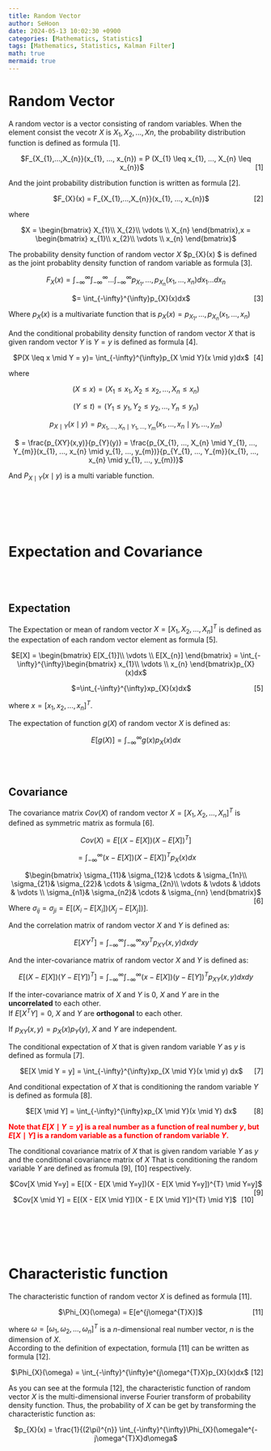 ```yaml
---
title: Random Vector
author: SeHoon
date: 2024-05-13 10:02:30 +0900
categories: [Mathematics, Statistics]
tags: [Mathematics, Statistics, Kalman Filter]
math: true
mermaid: true
---
```


# Random Vector

A random vector is a vector consisting of random variables. When the element consist the vecotr $X$ is $X_{1}, X_{2}, ..., X{n}$, the probability distribution function is defined as formula [1].

<p align="center">
    <span>$F_{X_{1},...,X_{n}}(x_{1}, ..., x_{n}) = P (X_{1} \leq x_{1}, ..., X_{n} \leq x_{n})$</span>
    <span style="float: right;">[1]</span>
</p>

And the joint probability distribution function is written as formula [2].

<p align="center">
    <span>$F_{X}(x) = F_{X_{1},...,X_{n}}(x_{1}, ..., x_{n})$</span>
    <span style="float: right;">[2]</span>
</p>

where
<center>

$X = \begin{bmatrix}
X_{1}\\ 
X_{2}\\
\vdots \\
X_{n}
\end{bmatrix},x = \begin{bmatrix}
x_{1}\\ 
x_{2}\\
\vdots \\
x_{n}
\end{bmatrix}$
</center>

The probability density function of random vector $X$ $p_{X}(x) $ is defined as the joint probablity density function of random variable as formula [3].

<center>

$F_{X}(x) = \int_{-\infty}^{\infty} \int_{-\infty}^{\infty}...\int_{-\infty}^{\infty}p_{X_{1}}, ..., p_{X_{n}}(x_{1}, ..., x_{n})dx_{1}...dx_{n}$

<p align="center">
    <span>$= \int_{-\infty}^{\infty}p_{X}(x)dx$</span>
    <span style="float: right;">[3]</span>
</p>

</center>

Where $p_{X}(x)$ is a multivariate function that is $p_{X}(x) = p_{X_{1}}, ..., p_{X_{n}}(x_{1}, ..., x_{n})$

And the conditional probability density function of random vector $X$ that is given random vector $Y$ is $Y=y$ is defined as formula [4].

<p align="center">
    <span>$P(X \leq x \mid Y = y)= \int_{-\infty}^{\infty}p_{X \mid Y}(x \mid y)dx$</span>
    <span style="float: right;">[4]</span>
</p>

where

<center>

$(X \leq x) = (X_{1} \leq x_{1}, X_{2} \leq x_{2}, ..., X_{n} \leq x_{n})$

$(Y \leq t) = (Y_{1} \leq y_{1}, Y_{2} \leq y_{2}, ..., Y_{n} \leq y_{n})$

$p_{X \mid Y}(x \mid y) = p_{X_{1}, ..., X_{n} \mid Y_{1}, ..., Y_{m}}(x_{1}, ..., x_{n} \mid y_{1}, ..., y_{m})$

$ = \frac{p_{XY}(x,y)}{p_{Y}(y)} = \frac{p_{X_{1}, ..., X_{n} \mid Y_{1}, ..., Y_{m}}(x_{1}, ..., x_{n} \mid y_{1}, ..., y_{m})}{p_{Y_{1}, ..., Y_{m}}(x_{1}, ..., x_{n} \mid y_{1}, ..., y_{m})}$

</center>

And $P_{X \mid Y}(x \mid y)$ is a multi variable function.

<br><br><br><br>


# Expectation and Covariance

<br><br>

## Expectation

The Expectation or mean of random vector $X=[X_{1}, X_{2}, ..., X_{n}]^{T}$ is defined as the expectation of each random vector element as formula [5].

<center>

$E[X] = \begin{bmatrix}
E[X_{1}]\\ 
\vdots \\
E[X_{n}]
\end{bmatrix} = \int_{-\infty}^{\infty}\begin{bmatrix}
x_{1}\\ 
\vdots \\
x_{n}
\end{bmatrix}p_{X}(x)dx$

<p align="center">
    <span>$=\int_{-\infty}^{\infty}xp_{X}(x)dx$</span>
    <span style="float: right;">[5]</span>
</p>

</center>

where $x = [x_{1}, x_{2}, ..., x_{n}]^{T}$.<br>

The expectation of function $g(X)$ of random vector $X$ is defined as:

<center>

$E[g(X)] = \int_{-\infty}^{\infty}g(x)p_{X}(x)dx$
</center>
<br><br>

## Covariance

The covariance matrix $Cov(X)$ of random vector $X=[X_{1}, X_{2}, ..., X_{n}]^{T}$ is defined as symmetric matrix as formula [6].

<center>

$Cov(X) = E[(X-E[X])(X-E[X])^{T}]$

$= \int_{-\infty}^{\infty}(x-E[X])(X-E[X])^{T}p_{X}(x)dx$

<p align="center">
    <span>$\begin{bmatrix}
 \sigma_{11}&  \sigma_{12}& \cdots & \sigma_{1n}\\ 
 \sigma_{21}&  \sigma_{22}& \cdots & \sigma_{2n}\\ 
 \vdots & \vdots & \ddots & \vdots \\ 
 \sigma_{n1}&  \sigma_{n2}& \cdots & \sigma_{nn}
\end{bmatrix}$</span>
    <span style="float: right;">[6]</span>
</p>
</center>

Where $\sigma_{ij} = \sigma_{ji} = E[(X_{i} - E[X_{i}])(X_{j}-E[X_{j}])]$.

And the correlation matrix of random vector $X$ and $Y$ is defined as:

<center>

$E[XY^{T}] = \int_{-\infty}^{\infty} \int_{-\infty}^{\infty} xy^{T}p_{XY}(x,y)dxdy$
</center>

And the inter-covariance matrix of random vector $X$ and $Y$ is defined as:

<center>

$E[(X-E[X])(Y-E[Y])^{T}] = \int_{-\infty}^{\infty} \int_{-\infty}^{\infty}(x-E[X])(y-E[Y])^{T}p_{XY}(x,y)dxdy$
</center>

If the inter-covariance matrix of $X$ and $Y$ is 0, $X$ and $Y$ are in the **uncorrelated** to each other.<br>
If $E[X^{T}Y]=0$, $X$ and $Y$ are **orthogonal** to each other.<br>

If $p_{XY}(x,y)=p_{X}(x)p_{Y}(y)$, $X$ and $Y$ are independent.

The conditional expectation of $X$ that is given random variable $Y$ as $y$ is defined as formula [7].

<p align="center">
    <span>$E[X \mid Y = y] = \int_{-\infty}^{\infty}xp_{X \mid Y}(x \mid y) dx$</span>
    <span style="float: right;">[7]</span>
</p>

And conditional expectation of $X$ that is conditioning the random variable $Y$ is defined as formula [8].

<p align="center">
    <span>$E[X \mid Y] = \int_{-\infty}^{\infty}xp_{X \mid Y}(x \mid Y) dx$</span>
    <span style="float: right;">[8]</span>
</p>

<span style="color: red;">**Note that $E[X \mid Y=y]$ is a real number as a function of real number $y$, but $E[X \mid Y]$ is a random variable as a function of random variable $Y$.**</span>

The conditional covariance matrix of $X$ that is given random variable $Y$ as $y$ and the conditional covariance matrix of $X$ That is conditioning the random variable $Y$ are defined as fromula [9], [10] respectively.

<p align="center">
    <span>$Cov[X \mid Y=y] = E[(X - E[X \mid Y=y])(X - E[X \mid Y=y])^{T} \mid Y=y]$</span>
    <span style="float: right;">[9]</span>
</p>

<p align="center">
    <span>$Cov[X \mid Y] = E[(X - E[X \mid Y])(X - E [X \mid Y])^{T} \mid Y]$</span>
    <span style="float: right;">[10]</span>
</p>

<br><br><br><br>

# Characteristic function

The characteristic function of random vector $X$ is defined as formula [11].

<p align="center">
    <span>$\Phi_{X}(\omega) = E[e^{j\omega^{T}X}]$</span>
    <span style="float: right;">[11]</span>
</p>

where $\omega =[\omega_{1}, \omega_{2}, ..., \omega_{n}]^{T}$ is a $n$-dimensional real number vector, $n$ is the dimension of $X$.<br>
According to the definition of expectation, formula [11] can be written as formula [12].

<p align="center">
    <span>$\Phi_{X}(\omega) = \int_{-\infty}^{\infty}e^{j\omega^{T}X}p_{X}(x)dx$</span>
    <span style="float: right;">[12]</span>
</p>

As you can see at the formula [12], the characteristic function of random vector $X$ is the multi-dimensional inverse Fourier transform of probability density function. Thus, the probability of $X$ can be get by transforming the characteristic function as:

<center>

$p_{X}(x) = \frac{1}{(2\pi)^{n}} \int_{-\infty}^{\infty}\Phi_{X}(\omega)e^{-j\omega^{T}X}d\omega$
</center>